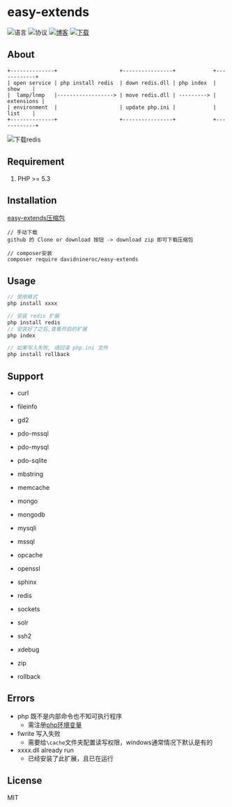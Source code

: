 ﻿# easy-extends
![语言](https://img.shields.io/badge/language-php-green.svg)
![协议](https://img.shields.io/badge/license-MIT-008800.svg)
[![博客](https://img.shields.io/badge/blog-@waitmoonman-blue.svg)](https://waitmoonman.github.io/)
[![下载](https://img.shields.io/badge/download-link-0000aa.svg)](https://github.com/waitmoonman/easy-extends/archive/master.zip)

## About
```
+--------------+                    +----------------+            +------------+
| open service | php install redis  | down redis.dll | php index  |    show    |
|  lamp/lnmp   |------------------> | move redis.dll | ---------> | extensions |
| environment  |                    | update php.ini |            |    list    |
+--------------+                    +----------------+            +------------+
```
![下载redis](http://or2pofbfh.bkt.clouddn.com/github/easy_extends_down_redis.gif)

## Requirement
1. PHP >= 5.3

## Installation
[easy-extends压缩包](https://github.com/davidnineroc/easy-extends/archive/master.zip)
```shell
// 手动下载
github 的 Clone or download 按钮 -> download zip 即可下载压缩包

// composer安装
composer require davidnineroc/easy-extends
```
## Usage
```php
// 使用格式
php install xxxx

// 安装 redis 扩展
php install redis
// 安装好了之后,查看开启的扩展
php index

// 如果写入失败, 请回滚 php.ini 文件
php install rollback
```    
## Support
* curl
* fileinfo
* gd2
* pdo-mssql
* pdo-mysql
* pdo-sqlite
* mbstring
* memcache
* mongo
* mongodb
* mysqli
* mssql
* opcache
* openssl
* sphinx
* redis
* sockets
* solr
* ssh2
* xdebug
* zip

* rollback
## Errors
* php 既不是内部命令也不知可执行程序
    * 需注册[php环境变量](http://blog.shiguopeng.cn/article/10201.html)
* fwrite 写入失败
    * 需要给`\cache`文件夹配置读写权限，windows通常情况下默认是有的
* xxxx.dll already run
    * 已经安装了此扩展，且已在运行
## License
MIT